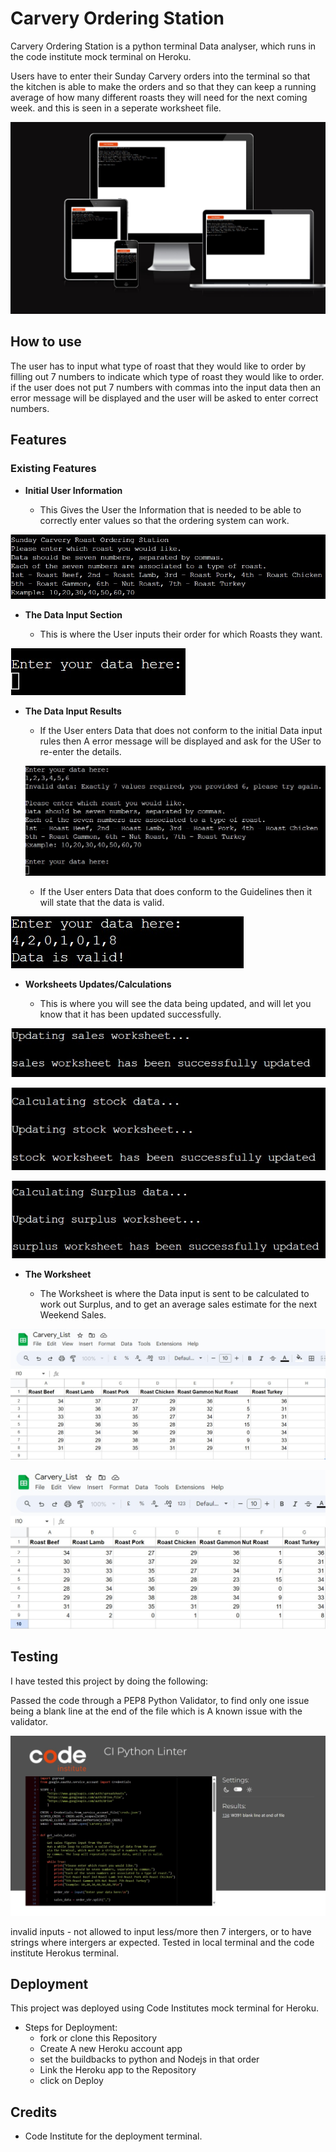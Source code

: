 # Carvery Ordering Station

Carvery Ordering Station is a python terminal Data analyser, which runs in the code institute mock terminal on Heroku. 

Users have to enter their Sunday Carvery orders into the terminal so that the kitchen is able to make the orders and so that they can keep a running average of how many different roasts they will need for the next coming week. and this is seen in a seperate worksheet file.

![Responsice Mockup](https://github.com/Aaron080913/CarveryList/blob/main/assets/images/Am_I_Responsive_Carvery.jpeg)

## How to use

The user has to input what type of roast that they would like to order by filling out 7 numbers to indicate which type of roast they would like to order. if the user does not put 7 numbers with commas into the input data then an error message will be displayed and the user will be asked to enter correct numbers.

## Features 

### Existing Features

- __Initial User Information__

  - This Gives the User the Information that is needed to be able to correctly enter values so that the ordering system can work.

![User Info](https://github.com/Aaron080913/CarveryList/blob/main/assets/images/Initial%20User%20information..jpeg)

- __The Data Input Section__

  - This is where the User inputs their order for which Roasts they want.

![User Input](https://github.com/Aaron080913/CarveryList/blob/main/assets/images/Data%20Input%20Section.jpeg)

- __The Data Input Results__

  - If the User enters Data that does not conform to the initial Data input rules then A error message will be displayed and ask for the USer to re-enter the details. 

  ![Incorrect Data](https://github.com/Aaron080913/CarveryList/blob/main/assets/images/Incorrect%20Data%20Input%20Message.jpeg)

  - If the User enters Data that does conform to the Guidelines then it will state that the data is valid. 

![Data is Valid](https://github.com/Aaron080913/CarveryList/blob/main/assets/images/Data%20is%20Valid!.jpeg)

- __Worksheets Updates/Calculations__

  - This is where you will see the data being updated, and will let you know that it has been updated successfully. 

![Sales](https://github.com/Aaron080913/CarveryList/blob/main/assets/images/Sales%20Worksheet.jpeg)

![Stock](https://github.com/Aaron080913/CarveryList/blob/main/assets/images/Stock%20Worksheet.jpeg)

![Surplus](https://github.com/Aaron080913/CarveryList/blob/main/assets/images/Surplus%20Worksheet.jpeg)

- __The Worksheet__ 

  - The Worksheet is where the Data input is sent to be calculated to work out Surplus, and to get an average sales estimate for the next Weekend Sales.

![Worksheet Before](https://github.com/Aaron080913/CarveryList/blob/main/assets/images/Carvery%20Worksheet%20sales%20Before.jpeg)

![Worksheet After](https://github.com/Aaron080913/CarveryList/blob/main/assets/images/Sales%20After.jpeg)

## Testing 

I have tested this project by doing the following:

Passed the code through a PEP8 Python Validator, to find only one issue being a blank line at the end of the file which is A known issue with the validator.

![pep_8](https://github.com/Aaron080913/CarveryList/blob/main/assets/images/PEP8.jpeg)

invalid inputs - not allowed to input less/more then 7 intergers, or to have strings where intergers ar expected.
Tested in local terminal and the code institute Herokus terminal.

## Deployment

This project was deployed using Code Institutes mock terminal for Heroku.

- Steps for Deployment:
    - fork or clone this Repository
    - Create A new Heroku account app
    - set the buildbacks to python and Nodejs in that order
    - Link the Heroku app to the Repository
    - click on Deploy

## Credits 

- Code Institute for the deployment terminal.  
